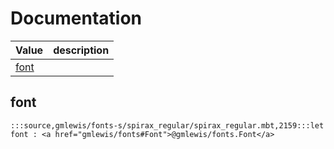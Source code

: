 # Documentation
|Value|description|
|---|---|
|[font](#font)||

## font

```moonbit
:::source,gmlewis/fonts-s/spirax_regular/spirax_regular.mbt,2159:::let font : <a href="gmlewis/fonts#Font">@gmlewis/fonts.Font</a>
```

